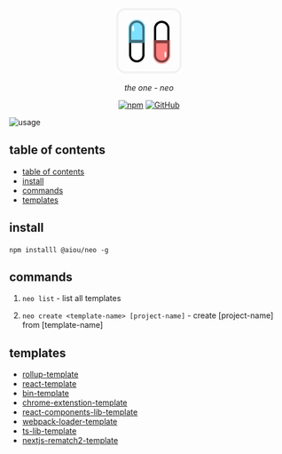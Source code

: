 <div align="center">

![logo](/docs/logo.png)

*the one - neo*

[![npm](https://img.shields.io/npm/v/@aiou/neo?style=flat-square)](https://github.com/JiangWeixian/templates/tree/master/packages/core) [![GitHub](https://img.shields.io/github/license/jiangweixian/templates?style=flat-square)](https://github.com/JiangWeixian/templates/tree/master/packages/rollup-template)

</div>

![usage](https://user-images.githubusercontent.com/6839576/83341699-f436dc00-a318-11ea-9cf5-60b4ee16cfa7.gif)

## table of contents

- [table of contents](#table-of-contents)
- [install](#install)
- [commands](#commands)
- [templates](#templates)

## install

`npm installl @aiou/neo -g`

## commands

1. `neo list` - list all templates

2. `neo create <template-name> [project-name]` - create [project-name] from [template-name]

## templates

- [rollup-template](/packages/rollup-template)
- [react-template](/packages/react-template)
- [bin-template](/packages/bin-template)
- [chrome-extenstion-template](/packages/chrome-extenstion-template)
- [react-components-lib-template](/packages/react-components-lib-template)
- [webpack-loader-template](/packages/webpack-loader-template)
- [ts-lib-template](/packages/ts-lib-template)
- [nextjs-rematch2-template](/packages/nextjs-rematch2-template)
